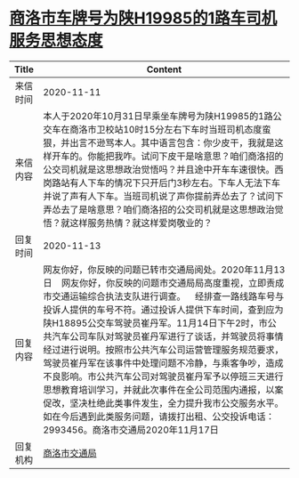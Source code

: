 # [商洛市车牌号为陕H19985的1路车司机服务思想态度](http://www.shangluo.gov.cn/zmhd/ldxxxx.jsp?urltype=leadermail.LeaderMailContentUrl&wbtreeid=1112&leadermailid=6603)

| Title |                                                                                                                                                                                 Content                                                                                                                                                                                  |
|:-----:|--------------------------------------------------------------------------------------------------------------------------------------------------------------------------------------------------------------------------------------------------------------------------------------------------------------------------------------------------------------------------|
| 来信时间  | 2020-11-11                                                                                                                                                                                                                                                                                                                                                               |
| 来信内容  | 本人于2020年10月31日早乘坐车牌号为陕H19985的1路公交车在商洛市卫校站10时15分左右下车时当班司机态度蛮狠，并出言不逊骂本人。其中语言包含：你少皮干，我就是这样开车的。你能把我咋。试问下皮干是啥意思？咱们商洛招的公交司机就是这思想政治觉悟吗？并且途中开车车速很快。西岗路站有人下车的情况下只开后门3秒左右。下车人无法下车并说了声有人下车。当班司机说了声你提前弄怂去了？试问下弄怂去了是啥意思？咱们商洛招的公交司机就是这思想政治觉悟？就这样服务热情？就这样爱岗敬业的？                                                                                                                         |
| 回复时间  | 2020-11-13                                                                                                                                                                                                                                                                                                                                                               |
| 回复内容  | 网友你好，你反映的问题已转市交通局阅处。2020年11月13日    网友你好，你反映的问题市交通局局高度重视，立即责成市交通运输综合执法支队进行调查。    经排查一路线路车号与投诉人提供的车号不符。通过投诉人提供下车时间，查到应为陕H18895公交车驾驶员崔丹军。11月14日下午2时，市公共汽车公司车队对驾驶员崔丹军进行了谈话，并驾驶员将事情经过进行说明。按照市公共汽车公司运营管理服务规范要求，驾驶员崔丹军在该事件中处理问题不冷静，与乘客争吵，造成不良影响。市公共汽车公司对驾驶员崔丹军予以停班三天进行思想教育培训学习，并就此次事件在全公司范围内通报，以案促改，坚决杜绝此类事件发生，全力提升我市公交服务水平。如在今后遇到此类服务问题，请拨打出租、公交投诉电话：2993456。商洛市交通局2020年11月17日 |
| 回复机构  | [商洛市交通局](../../category/agencies/商洛市交通局.md)                                                                                                                                                                                                                                                                                                                              |